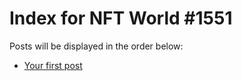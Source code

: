 # Index for NFT World #1551
Posts will be displayed in the order below:

- [Your first post](./001-first.md)

